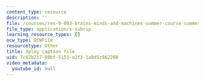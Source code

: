 ```yaml
---
content_type: resource
description: ''
file: /courses/res-9-003-brains-minds-and-machines-summer-course-summer-2015/7c62b21788bf5151a2f31a0d5c862200_Ch56tU3wb9c.vtt
file_type: application/x-subrip
learning_resource_types: []
ocw_type: OCWFile
resourcetype: Other
title: 3play caption file
uid: 7c62b217-88bf-5151-a2f3-1a0d5c862200
video_metadata:
  youtube_id: null
---
```

